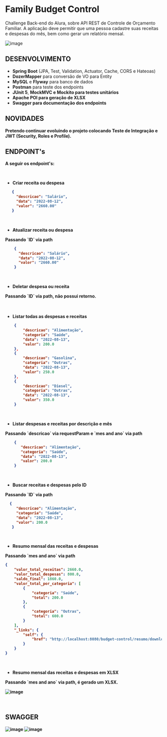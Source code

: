# Family Budget Control
Challenge Back-end do Alura, sobre API REST de Controle de Orçamento Familiar.
A aplicação deve permitir que uma pessoa cadastre suas receitas e despesas do mês, bem como gerar um relatório mensal.

![image](https://user-images.githubusercontent.com/101612046/184932167-c1ff7262-ea5d-4bfa-9ab6-053fa4c55f73.png)


</hr>

## DESENVOLVIMENTO

* <b>Spring Boot</b> (JPA, Test, Validation, Actuator, Cache, CORS e Hateoas)
* <b>DozerMapper</b> para conversão de VO para Entity
* <b>MySQL</b> e <b>Flyway</b> para banco de dados
* <b>Postman</b> para teste dos endpoints
* <b>JUnit 5</b>, <b>MockMVC<b/> e <b>Mockito</b> para testes unitários
* <b>Apache POI</b> para geração de XLSX
* <b>Swagger</b> para documentação dos endpoints

## NOVIDADES
Pretendo continuar evoluindo o projeto colocando Teste de Integração e JWT (Security, Roles e Profile).

## ENDPOINT's

A seguir os endpoint's:

</br>

- Criar receita ou despesa

 ```json
    {
      "descricao": "Salário",
      "data": "2022-08-12",
      "valor": "2660.00"
    }
 ```
</br>

- Atualizar receita ou despesa
<p></p>
Passando `ID` via path

```json
    {
      "descricao": "Salário",
      "data": "2022-08-12",
      "valor": "2660.00"
    }
```
</br>

- Deletar despesa ou receita
<p></p>
Passando `ID` via path, não possui retorno.
</br>
</br>
</br>

- Listar todas as despesas e receitas

```json
    {
        "descricao": "Alimentação",
        "categoria": "Saúde",
        "data": "2022-08-13",
        "valor": 200.0
    },
    {
        "descricao": "Gasolina",
        "categoria": "Outras",
        "data": "2022-08-13",
        "valor": 250.0
    },
    {
        "descricao": "Diesel",
        "categoria": "Outras",
        "data": "2022-08-13",
        "valor": 350.0
    }
 ```
</br>

- Listar despesas e receitas por descrição e mês
<p></p>
Passando `descricao` via requestParam e `mes and ano` via path

```json
    {
       "descricao": "Alimentação",
       "categoria": "Saúde",
       "data": "2022-08-13",
       "valor": 200.0
    }
```
</br>

- Buscar receitas e despesas pelo ID
<p></p>
 Passando `ID` via path

```json
  {
     "descricao": "Alimentação",
     "categoria": "Saúde",
     "data": "2022-08-13",
     "valor": 200.0
   }
```
</br>

- Resumo mensal das receitas e despesas
<p></p>
Passando `mes and ano` via path

```json
{
    "valor_total_receitas": 2660.0,
    "valor_total_despesas": 800.0,
    "saldo_final": 1860.0,
    "valor_total_por_categoria": [
        {
            "categoria": "Saúde",
            "total": 200.0
        },
        {
            "categoria": "Outras",
            "total": 600.0
        }
    ],
    "_links": {
        "self": {
            "href": "http://localhost:8080/budget-control/resumo/downloadCsv/2022/8"
        }
    }
}
```
</br>

- Resumo mensal das receitas e despesas em XLSX
<p></p>
Passando `mes and ano` via path, é gerado um XLSX.

![image](https://user-images.githubusercontent.com/101612046/184937592-39e0f087-27c6-45ac-8eec-28a85765a261.png)

</br>
</hr>

## SWAGGER

![image](https://user-images.githubusercontent.com/101612046/184960182-791c2ef0-a004-4a07-ad47-ac57be4647a9.png)
![image](https://user-images.githubusercontent.com/101612046/184960428-8f77c548-3469-4c5f-8c1c-f6f2b2c65437.png)

